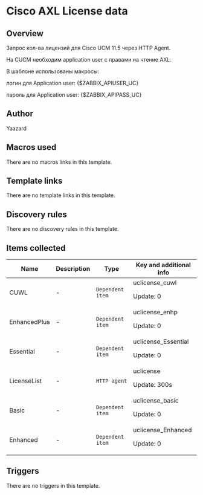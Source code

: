 # Cisco AXL License data

## Overview

Запрос кол-ва лицензий для Cisco UCM 11.5 через HTTP Agent.


 


На CUCM необходим application user с правами на чтение AXL.


В шаблоне использованы макросы:


логин для Application user: {$ZABBIX\_APIUSER\_UC}


пароль для Application user: {$ZABBIX\_APIPASS\_UC}


 


 


 



## Author

Yaazard

## Macros used

There are no macros links in this template.

## Template links

There are no template links in this template.

## Discovery rules

There are no discovery rules in this template.

## Items collected

|Name|Description|Type|Key and additional info|
|----|-----------|----|----|
|CUWL|<p>-</p>|`Dependent item`|uclicense_cuwl<p>Update: 0</p>|
|EnhancedPlus|<p>-</p>|`Dependent item`|uclicense_enhp<p>Update: 0</p>|
|Essential|<p>-</p>|`Dependent item`|uclicense_Essential<p>Update: 0</p>|
|LicenseList|<p>-</p>|`HTTP agent`|uclicense<p>Update: 300s</p>|
|Basic|<p>-</p>|`Dependent item`|uclicense_basic<p>Update: 0</p>|
|Enhanced|<p>-</p>|`Dependent item`|uclicense_Enhanced<p>Update: 0</p>|
## Triggers

There are no triggers in this template.

